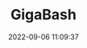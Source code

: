 ---
date: 2022-09-06 11:09:37
title: 'GigaBash'	
tags: []
price: $34.99 One Time	
link: https://store.steampowered.com/app/1546400/GigaBash/	
discord: http://discord.gg/gigabash	
twitter: https://twitter.com/GigaBashGame
---